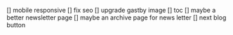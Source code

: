 [] mobile responsive
[] fix seo
[] upgrade gastby image
[] toc
[] maybe a better newsletter page
[] maybe an archive page for news letter
[] next blog button
